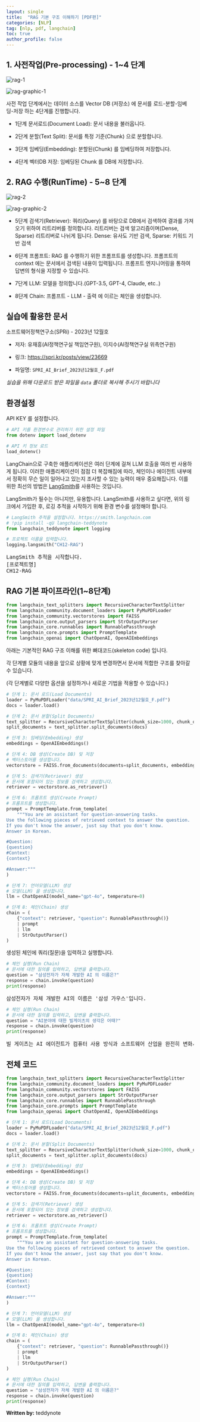 ```yaml
---
layout: single
title:  "RAG 기본 구조 이해하기 [PDF편]"
categories: [NLP]
tag: [nlp, pdf, langchain]
toc: true
author_profile: false
---
```



## 1. 사전작업(Pre-processing) - 1~4 단계



![rag-1](https://github.com/user-attachments/assets/f13efd4d-0a9f-4ab8-b5d9-816ac0cef62f)



![rag-graphic-1](https://github.com/user-attachments/assets/6223440d-422f-434a-9783-8601793c20ed)


사전 작업 단계에서는 데이터 소스를 Vector DB (저장소) 에 문서를 로드-분할-임베딩-저장 하는 4단계를 진행합니다.



- 1단계 문서로드(Document Load): 문서 내용을 불러옵니다.

- 2단계 분할(Text Split): 문서를 특정 기준(Chunk) 으로 분할합니다.

- 3단계 임베딩(Embedding): 분할된(Chunk) 를 임베딩하여 저장합니다.

- 4단계 벡터DB 저장: 임베딩된 Chunk 를 DB에 저장합니다.



## 2. RAG 수행(RunTime) - 5~8 단계



![rag-2](https://github.com/user-attachments/assets/ca1e676a-135e-4d9a-8937-aeec48662033)



![rag-graphic-2](https://github.com/user-attachments/assets/8e3cf0ae-1b26-4c1c-9bce-354c952c4332)



- 5단계 검색기(Retriever): 쿼리(Query) 를 바탕으로 DB에서 검색하여 결과를 가져오기 위하여 리트리버를 정의합니다. 리트리버는 검색 알고리즘이며(Dense, Sparse) 리트리버로 나뉘게 됩니다. Dense: 유사도 기반 검색, Sparse: 키워드 기반 검색

- 6단계 프롬프트: RAG 를 수행하기 위한 프롬프트를 생성합니다. 프롬프트의 context 에는 문서에서 검색된 내용이 입력됩니다. 프롬프트 엔지니어링을 통하여 답변의 형식을 지정할 수 있습니다.

- 7단계 LLM: 모델을 정의합니다.(GPT-3.5, GPT-4, Claude, etc..)

- 8단계 Chain: 프롬프트 - LLM - 출력 에 이르는 체인을 생성합니다.


## 실습에 활용한 문서



소프트웨어정책연구소(SPRi) - 2023년 12월호



- 저자: 유재흥(AI정책연구실 책임연구원), 이지수(AI정책연구실 위촉연구원)

- 링크: https://spri.kr/posts/view/23669

- 파일명: `SPRI_AI_Brief_2023년12월호_F.pdf`



_실습을 위해 다운로드 받은 파일을 `data` 폴더로 복사해 주시기 바랍니다_



## 환경설정



API KEY 를 설정합니다.




```python
# API 키를 환경변수로 관리하기 위한 설정 파일
from dotenv import load_dotenv

# API 키 정보 로드
load_dotenv()
```

LangChain으로 구축한 애플리케이션은 여러 단계에 걸쳐 LLM 호출을 여러 번 사용하게 됩니다. 이러한 애플리케이션이 점점 더 복잡해짐에 따라, 체인이나 에이전트 내부에서 정확히 무슨 일이 일어나고 있는지 조사할 수 있는 능력이 매우 중요해집니다. 이를 위한 최선의 방법은 [LangSmith](https://smith.langchain.com)를 사용하는 것입니다.



LangSmith가 필수는 아니지만, 유용합니다. LangSmith를 사용하고 싶다면, 위의 링크에서 가입한 후, 로깅 추적을 시작하기 위해 환경 변수를 설정해야 합니다.




```python
# LangSmith 추적을 설정합니다. https://smith.langchain.com
# !pip install -qU langchain-teddynote
from langchain_teddynote import logging

# 프로젝트 이름을 입력합니다.
logging.langsmith("CH12-RAG")
```

<pre>
LangSmith 추적을 시작합니다.
[프로젝트명]
CH12-RAG
</pre>
## RAG 기본 파이프라인(1~8단계)




```python
from langchain_text_splitters import RecursiveCharacterTextSplitter
from langchain_community.document_loaders import PyMuPDFLoader
from langchain_community.vectorstores import FAISS
from langchain_core.output_parsers import StrOutputParser
from langchain_core.runnables import RunnablePassthrough
from langchain_core.prompts import PromptTemplate
from langchain_openai import ChatOpenAI, OpenAIEmbeddings
```

아래는 기본적인 RAG 구조 이해를 위한 뼈대코드(skeleton code) 입니다.



각 단계별 모듈의 내용을 앞으로 상황에 맞게 변경하면서 문서에 적합한 구조를 찾아갈 수 있습니다.



(각 단계별로 다양한 옵션을 설정하거나 새로운 기법을 적용할 수 있습니다.)



```python
# 단계 1: 문서 로드(Load Documents)
loader = PyMuPDFLoader("data/SPRI_AI_Brief_2023년12월호_F.pdf")
docs = loader.load()
```


```python
# 단계 2: 문서 분할(Split Documents)
text_splitter = RecursiveCharacterTextSplitter(chunk_size=1000, chunk_overlap=50)
split_documents = text_splitter.split_documents(docs)
```


```python
# 단계 3: 임베딩(Embedding) 생성
embeddings = OpenAIEmbeddings()
```


```python
# 단계 4: DB 생성(Create DB) 및 저장
# 벡터스토어를 생성합니다.
vectorstore = FAISS.from_documents(documents=split_documents, embedding=embeddings)
```


```python
# 단계 5: 검색기(Retriever) 생성
# 문서에 포함되어 있는 정보를 검색하고 생성합니다.
retriever = vectorstore.as_retriever()
```


```python
# 단계 6: 프롬프트 생성(Create Prompt)
# 프롬프트를 생성합니다.
prompt = PromptTemplate.from_template(
    """You are an assistant for question-answering tasks. 
Use the following pieces of retrieved context to answer the question. 
If you don't know the answer, just say that you don't know. 
Answer in Korean.

#Question: 
{question} 
#Context: 
{context} 

#Answer:"""
)
```


```python
# 단계 7: 언어모델(LLM) 생성
# 모델(LLM) 을 생성합니다.
llm = ChatOpenAI(model_name="gpt-4o", temperature=0)
```


```python
# 단계 8: 체인(Chain) 생성
chain = (
    {"context": retriever, "question": RunnablePassthrough()}
    | prompt
    | llm
    | StrOutputParser()
)
```

생성된 체인에 쿼리(질문)을 입력하고 실행합니다.



```python
# 체인 실행(Run Chain)
# 문서에 대한 질의를 입력하고, 답변을 출력합니다.
question = "삼성전자가 자체 개발한 AI 의 이름은?"
response = chain.invoke(question)
print(response)
```

<pre>
삼성전자가 자체 개발한 AI의 이름은 '삼성 가우스'입니다.
</pre>

```python
# 체인 실행(Run Chain)
# 문서에 대한 질의를 입력하고, 답변을 출력합니다.
question = "AI분야에 대한 빌게이츠의 생각은 어때?"
response = chain.invoke(question)
print(response)
```

<pre>
빌 게이츠는 AI 에이전트가 컴퓨터 사용 방식과 소프트웨어 산업을 완전히 변화시킬 것으로 전망하고 있습니다. 그는 5년 내에 일상언어로 모든 작업을 처리할 수 있는 AI 에이전트가 보급되며, 컴퓨터를 사용하는 방식이 완전히 바뀔 것이라고 예상합니다. 이러한 변화는 의료, 교육, 생산성, 엔터테인먼트 및 쇼핑 등 다양한 산업에 큰 영향을 미칠 것으로 보입니다. 예를 들어, AI 에이전트는 의료진의 의사결정을 지원하고, 학생들에게 맞춤형 교육을 제공하며, 사용자의 아이디어를 기반으로 사업계획을 작성하는 등 다양한 역할을 수행할 수 있습니다.
</pre>
## 전체 코드



```python
from langchain_text_splitters import RecursiveCharacterTextSplitter
from langchain_community.document_loaders import PyMuPDFLoader
from langchain_community.vectorstores import FAISS
from langchain_core.output_parsers import StrOutputParser
from langchain_core.runnables import RunnablePassthrough
from langchain_core.prompts import PromptTemplate
from langchain_openai import ChatOpenAI, OpenAIEmbeddings

# 단계 1: 문서 로드(Load Documents)
loader = PyMuPDFLoader("data/SPRI_AI_Brief_2023년12월호_F.pdf")
docs = loader.load()

# 단계 2: 문서 분할(Split Documents)
text_splitter = RecursiveCharacterTextSplitter(chunk_size=1000, chunk_overlap=50)
split_documents = text_splitter.split_documents(docs)

# 단계 3: 임베딩(Embedding) 생성
embeddings = OpenAIEmbeddings()

# 단계 4: DB 생성(Create DB) 및 저장
# 벡터스토어를 생성합니다.
vectorstore = FAISS.from_documents(documents=split_documents, embedding=embeddings)

# 단계 5: 검색기(Retriever) 생성
# 문서에 포함되어 있는 정보를 검색하고 생성합니다.
retriever = vectorstore.as_retriever()

# 단계 6: 프롬프트 생성(Create Prompt)
# 프롬프트를 생성합니다.
prompt = PromptTemplate.from_template(
    """You are an assistant for question-answering tasks. 
Use the following pieces of retrieved context to answer the question. 
If you don't know the answer, just say that you don't know. 
Answer in Korean.

#Question: 
{question} 
#Context: 
{context} 

#Answer:"""
)

# 단계 7: 언어모델(LLM) 생성
# 모델(LLM) 을 생성합니다.
llm = ChatOpenAI(model_name="gpt-4o", temperature=0)

# 단계 8: 체인(Chain) 생성
chain = (
    {"context": retriever, "question": RunnablePassthrough()}
    | prompt
    | llm
    | StrOutputParser()
)
```


```python
# 체인 실행(Run Chain)
# 문서에 대한 질의를 입력하고, 답변을 출력합니다.
question = "삼성전자가 자체 개발한 AI 의 이름은?"
response = chain.invoke(question)
print(response)
```


**Written by:** teddynote